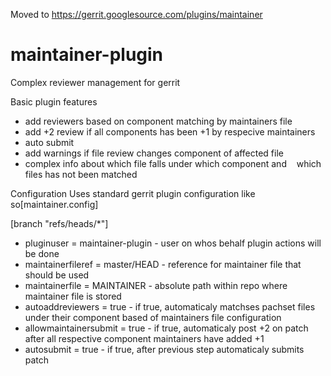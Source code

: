 Moved to https://gerrit.googlesource.com/plugins/maintainer

# maintainer-plugin
Complex reviewer management for gerrit

Basic plugin features

- add reviewers based on component matching by maintainers file
- add +2 review if all components has been +1 by respecive maintainers
- auto submit
- add warnings if file review changes component of affected file
- complex info about which file falls under which component and
   which files has not been matched
   
Configuration
 Uses standard gerrit plugin configuration like so[maintainer.config]

 [branch "refs/heads/*"]
 - pluginuser = maintainer-plugin - user on whos behalf plugin actions will be done
 - maintainerfileref = master/HEAD - reference for maintainer file that should be used
 - maintainerfile = MAINTAINER - absolute path within repo where maintainer file is stored
 - autoaddreviewers = true - if true, automaticaly matchses pachset files under their component based of maintainers file configuration
 - allowmaintainersubmit = true - if true, automaticaly post +2 on patch after all respective component maintainers have added +1
 - autosubmit = true - if true, after previous step automaticaly submits patch
   
